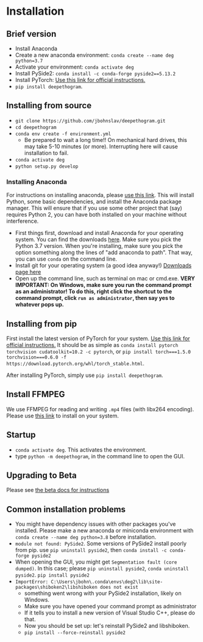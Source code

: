 # Installation

## Brief version
* Install Anaconda
* Create a new anaconda environment: `conda create --name deg python=3.7`
* Activate your environment: `conda activate deg`
* Install PySide2: `conda install -c conda-forge pyside2==5.13.2`
* Install PyTorch: [Use this link for official instructions.](https://pytorch.org/) 
* `pip install deepethogram`. 

## Installing from source
* `git clone https://github.com/jbohnslav/deepethogram.git`
* `cd deepethogram`
* `conda env create -f environment.yml`
    * Be prepared to wait a long time!! On mechanical hard drives, this may take 5-10 minutes (or more). Interrupting here will cause installation to fail. 
* `conda activate deg`
* `python setup.py develop`

### Installing Anaconda
For instructions on installing anaconda, 
please [use this link](https://www.anaconda.com/distribution/). This will install Python, some basic dependencies, and 
install the Anaconda package manager. This will ensure that if you use some other project that (say) requires Python 2, 
you can have both installed on your machine without interference.

* First things first, download and install Anaconda for your operating system. You can find the downloads [here](https://www.anaconda.com/distribution/#download-section). Make sure you pick the Python 3.7 version. When you're installing, make sure you pick the option something along the lines of "add anaconda to path". That way, you can use `conda` on the command line.
* Install git for your operating system (a good idea anyway!) [Downloads page here](https://git-scm.com/download)
* Open up the command line, such as terminal on mac or cmd.exe. **VERY IMPORTANT: On Windows, make sure you run the command prompt as an administrator! To do this, right click the shortcut to the command prompt, click `run as administrator`, then say yes to whatever pops up.**

## Installing from pip
First install the latest version of PyTorch for your system. [Use this link for official instructions.](https://pytorch.org/) 
It should be as simple as `conda install pytorch torchvision cudatoolkit=10.2 -c pytorch`, or 
`pip install torch===1.5.0 torchvision===0.6.0 -f https://download.pytorch.org/whl/torch_stable.html`. 

After installing PyTorch, simply use `pip install deepethogram`. 

## Install FFMPEG
We use FFMPEG for reading and writing `.mp4` files (with libx264 encoding). Please use [this link](https://www.ffmpeg.org/)
to install on your system.
    
## Startup
* `conda activate deg`. This activates the environment.
* type `python -m deepethogram`, in the command line to open the GUI.

## Upgrading to Beta
Please see [the beta docs for instructions](beta.md)

## Common installation problems
* You might have dependency issues with other packages you've installed. Please make a new anaconda or miniconda 
environment with `conda create --name deg python=3.8` before installation. 
* `module not found: PySide2`. Some versions of PySide2 install poorly from pip. use `pip uninstall pyside2`, then 
`conda install -c conda-forge pyside2`
* When opening the GUI, you might get `Segmentation fault (core dumped)`. In this case; please `pip uninstall pyside2`, 
`conda uninstall pyside2`. `pip install pyside2`
* `ImportError: C:\Users\jbohn\.conda\envs\deg2\lib\site-packages\shiboken2\libshiboken does not exist`
  * something went wrong with your PySide2 installation, likely on Windows. 
  * Make sure you have opened your command prompt as administrator
  * If it tells you to install a new version of Visual Studio C++, please do that. 
  * Now you should be set up: let's reinstall PySide2 and libshiboken. 
  * `pip install --force-reinstall pyside2`

